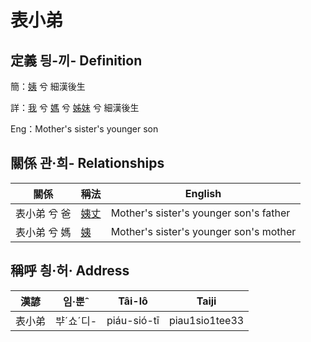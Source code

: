 # 表小弟
## 定義 딍-끼- Definition
簡：[姨](member15.md) 兮 細漢後生

詳：[我](member1.md) 兮 [媽](member3.md) 兮 [姊妹](member15.md) 兮 細漢後生

Eng：Mother's sister's younger son

## 關係 관·희- Relationships

關係 | 稱法 | English
--- | --- | --- 
表小弟 兮 爸 | [姨丈](member46.md) | Mother's sister's younger son's father
表小弟 兮 媽 | [姨](member15.md) | Mother's sister's younger son's mother


## 稱呼 칑·허· Address

漢諺 | 임·뿐ˆ | Tâi-lô | Taiji
--- | --- | --- | --- 
表小弟 | ᄇᆤˊ쇼ˊ디- | piáu-sió-tī | piau1sio1tee33 
